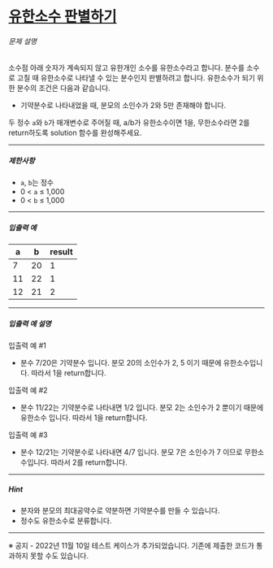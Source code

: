 # [유한소수 판별하기](https://school.programmers.co.kr/learn/courses/30/lessons/120878)


###### 문제 설명


소수점 아래 숫자가 계속되지 않고 유한개인 소수를 유한소수라고 합니다. 분수를 소수로 고칠 때 유한소수로 나타낼 수 있는 분수인지 판별하려고 합니다. 유한소수가 되기 위한 분수의 조건은 다음과 같습니다.


* 기약분수로 나타내었을 때, 분모의 소인수가 2와 5만 존재해야 합니다.


두 정수 `a`와 `b`가 매개변수로 주어질 때, a/b가 유한소수이면 1을, 무한소수라면 2를 return하도록 solution 함수를 완성해주세요.




---


##### 제한사항


* `a`, `b`는 정수
* 0 \< `a` ≤ 1,000
* 0 \< `b` ≤ 1,000




---


##### 입출력 예




| a | b | result |
| --- | --- | --- |
| 7 | 20 | 1 |
| 11 | 22 | 1 |
| 12 | 21 | 2 |




---


##### 입출력 예 설명


입출력 예 \#1


* 분수 7/20은 기약분수 입니다. 분모 20의 소인수가 2, 5 이기 때문에 유한소수입니다. 따라서 1을 return합니다.


입출력 예 \#2


* 분수 11/22는 기약분수로 나타내면 1/2 입니다. 분모 2는 소인수가 2 뿐이기 때문에 유한소수 입니다. 따라서 1을 return합니다.


입출력 예 \#3


* 분수 12/21는 기약분수로 나타내면 4/7 입니다. 분모 7은 소인수가 7 이므로 무한소수입니다. 따라서 2를 return합니다.




---


##### Hint


* 분자와 분모의 최대공약수로 약분하면 기약분수를 만들 수 있습니다.
* 정수도 유한소수로 분류합니다.




---


※ 공지 \- 2022년 11월 10일 테스트 케이스가 추가되었습니다. 기존에 제출한 코드가 통과하지 못할 수도 있습니다.



